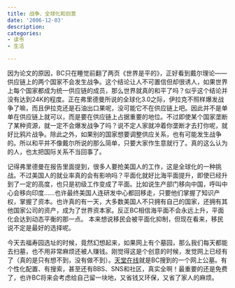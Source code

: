 ```yaml
---
title: 战争、全球化和创意
date: '2006-12-03'
description:
categories:
- 读书
- 生活

---
```

因为论文的原因，BC只在睡觉前翻了两页《世界是平的》，正好看到戴尔理论——供应链上的两个国家不会发生战争。这个结论让人不可置信但却很诱人，如果世界上每个国家都成为统一供应链的成员，那么世界就真的和平了吗？似乎这个结论并没有达到24K的程度。正在弗里德曼所说的全球化3.0之际，伊拉克不照样爆发战争了嘛，而且伊拉克还是石油出口果呢，没可能它不在供应链上吧。因此并不是单单在供应链上就可以，而是要在供应链上占据重要的地位。不过即使某个国家垄断了某种资源，就一定不会爆发战争了吗？说不定人家就冲着你垄断才去打你呢，就好比鸦片战争。除此之外，如果别的国家想要调整供应关系，也有可能发生战争的。所以和平并不像戴尔所说的那么简单，只要大家作生意就行了。真的这么认为的人，也太把国际关系不当回事了。

记得弗里德曼在报告里面提到，很多人要抢美国人的工作，这是全球化的一种挑战。不过美国人的就业率真的会有影响吗？平面化就好比海平面提升，即使已经升到了一定的高度，也只是初级工作变成了平面。比如说生产部门移向中国，呼叫中心会移向印度……也许最终美国人连研发中心都回移走，只要他们掌握了知识产权，掌握了资本。也许真的有一天，大多数美国人不只拥有自己的国家，还拥有其他国家公司的资产，成为了世界资本家。反正BC相信海平面不会永远上升，平面化会达到动态平衡的那一点。
本来想说移民会被平面化抑制，但现在看来，移民说不定是最好的选择呢。

今天去福寿园选址的时候，竟然幻想起来，如果网上有个墓园，那么我们每天都能去扫墓，也不用非常麻烦还被人赚钱。刚觉得这是个创意的时候，发觉网上已经有了（真的是只有想不到，没有做不到）。[天堂在线](http://www.ettol.com/)就是BC搜到的一个网上公墓。有个性化配置、有搜索，甚至还有BBS、SNS和社区，真实全啊！最重要的还是免费了，也许BC将来会考虑给自己留一块地，又省钱又环保，又省了家人的麻烦。